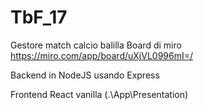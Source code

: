 # TbF_17
Gestore match calcio balilla
Board di miro https://miro.com/app/board/uXjVL0996mI=/

Backend in NodeJS usando Express 

Frontend React vanilla (.\App\Presentation)
